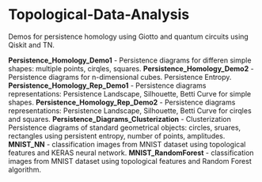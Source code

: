 # Topological-Data-Analysis
Demos for persistence homology using Giotto and quantum circuits using Qiskit and TN.

**Persistence_Homology_Demo1** - Persistence diagrams for differen simple shapes: multiple points, cirqles, squares.
**Persistence_Homology_Demo2** - Persistence diagrams for n-dimensional cubes. Persistence Entropy.
**Persistence_Homology_Rep_Demo1** - Persistence diagrams representations: Persistence Landscape, Silhouette, Betti Curve for simple shapes.
**Persistence_Homology_Rep_Demo2** - Persistence diagrams representations: Persistence Landscape, Silhouette, Betti Curve for cirqles and squares.
**Persistence_Diagrams_Clusterization** - Clusterization Persistence diagrams of standard geometrical objects: circles, sruares, rectangles using persistent entropy, number of points, amplitudes.
**MNIST_NN** - classification images from MNIST dataset using topological features and KERAS neural network.
**MNIST_RandomForest** - classification images from MNIST dataset using topological features and Random Forest algorithm.
